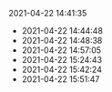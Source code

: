 2021-04-22 14:41:35
* 2021-04-22 14:44:48
* 2021-04-22 14:48:38
* 2021-04-22 14:57:05
* 2021-04-22 15:24:43
* 2021-04-22 15:42:24
* 2021-04-22 15:51:47